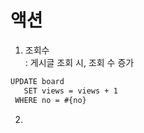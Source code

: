 # 액션
1. 조회수 <br>
    : 게시글 조회 시, 조회 수 증가
```XML
UPDATE board
   SET views = views + 1
 WHERE no = #{no}
```

2. 
